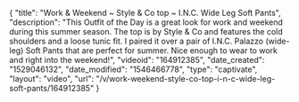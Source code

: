 {
    "title": "Work & Weekend ~ Style & Co top ~  I.N.C. Wide Leg Soft Pants",
    "description": "This Outfit of the Day is a great look for work and weekend during this summer season. The top is by Style & Co and features the cold shoulders and a loose tunic fit. I paired it over a pair of I.N.C. Palazzo (wide-leg) Soft Pants that are perfect for summer. Nice enough to wear to work and right into the weekend!",
    "videoid": "164912385",
    "date_created": "1529046132",
    "date_modified": "1546466778",
    "type": "captivate",
    "layout": "video",
    "url": "\/v\/work-weekend-style-co-top-i-n-c-wide-leg-soft-pants\/164912385"
}